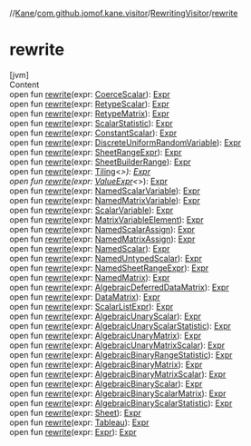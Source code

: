 //[Kane](../../index.md)/[com.github.jomof.kane.visitor](../index.md)/[RewritingVisitor](index.md)/[rewrite](rewrite.md)



# rewrite  
[jvm]  
Content  
open fun [rewrite](rewrite.md)(expr: [CoerceScalar](../../com.github.jomof.kane.sheet/-coerce-scalar/index.md)): [Expr](../../com.github.jomof.kane/-expr/index.md)  
open fun [rewrite](rewrite.md)(expr: [RetypeScalar](../../com.github.jomof.kane/-retype-scalar/index.md)): [Expr](../../com.github.jomof.kane/-expr/index.md)  
open fun [rewrite](rewrite.md)(expr: [RetypeMatrix](../../com.github.jomof.kane/-retype-matrix/index.md)): [Expr](../../com.github.jomof.kane/-expr/index.md)  
open fun [rewrite](rewrite.md)(expr: [ScalarStatistic](../../com.github.jomof.kane/-scalar-statistic/index.md)): [Expr](../../com.github.jomof.kane/-expr/index.md)  
open fun [rewrite](rewrite.md)(expr: [ConstantScalar](../../com.github.jomof.kane/-constant-scalar/index.md)): [Expr](../../com.github.jomof.kane/-expr/index.md)  
open fun [rewrite](rewrite.md)(expr: [DiscreteUniformRandomVariable](../../com.github.jomof.kane/-discrete-uniform-random-variable/index.md)): [Expr](../../com.github.jomof.kane/-expr/index.md)  
open fun [rewrite](rewrite.md)(expr: [SheetRangeExpr](../../com.github.jomof.kane.sheet/-sheet-range-expr/index.md)): [Expr](../../com.github.jomof.kane/-expr/index.md)  
open fun [rewrite](rewrite.md)(expr: [SheetBuilderRange](../../com.github.jomof.kane.sheet/-sheet-builder-range/index.md)): [Expr](../../com.github.jomof.kane/-expr/index.md)  
open fun [rewrite](rewrite.md)(expr: [Tiling](../../com.github.jomof.kane/-tiling/index.md)<*>): [Expr](../../com.github.jomof.kane/-expr/index.md)  
open fun [rewrite](rewrite.md)(expr: [ValueExpr](../../com.github.jomof.kane/-value-expr/index.md)<*>): [Expr](../../com.github.jomof.kane/-expr/index.md)  
open fun [rewrite](rewrite.md)(expr: [NamedScalarVariable](../../com.github.jomof.kane/-named-scalar-variable/index.md)): [Expr](../../com.github.jomof.kane/-expr/index.md)  
open fun [rewrite](rewrite.md)(expr: [NamedMatrixVariable](../../com.github.jomof.kane/-named-matrix-variable/index.md)): [Expr](../../com.github.jomof.kane/-expr/index.md)  
open fun [rewrite](rewrite.md)(expr: [ScalarVariable](../../com.github.jomof.kane/-scalar-variable/index.md)): [Expr](../../com.github.jomof.kane/-expr/index.md)  
open fun [rewrite](rewrite.md)(expr: [MatrixVariableElement](../../com.github.jomof.kane/-matrix-variable-element/index.md)): [Expr](../../com.github.jomof.kane/-expr/index.md)  
open fun [rewrite](rewrite.md)(expr: [NamedScalarAssign](../../com.github.jomof.kane/-named-scalar-assign/index.md)): [Expr](../../com.github.jomof.kane/-expr/index.md)  
open fun [rewrite](rewrite.md)(expr: [NamedMatrixAssign](../../com.github.jomof.kane/-named-matrix-assign/index.md)): [Expr](../../com.github.jomof.kane/-expr/index.md)  
open fun [rewrite](rewrite.md)(expr: [NamedScalar](../../com.github.jomof.kane/-named-scalar/index.md)): [Expr](../../com.github.jomof.kane/-expr/index.md)  
open fun [rewrite](rewrite.md)(expr: [NamedUntypedScalar](../../com.github.jomof.kane/-named-untyped-scalar/index.md)): [Expr](../../com.github.jomof.kane/-expr/index.md)  
open fun [rewrite](rewrite.md)(expr: [NamedSheetRangeExpr](../../com.github.jomof.kane.sheet/-named-sheet-range-expr/index.md)): [Expr](../../com.github.jomof.kane/-expr/index.md)  
open fun [rewrite](rewrite.md)(expr: [NamedMatrix](../../com.github.jomof.kane/-named-matrix/index.md)): [Expr](../../com.github.jomof.kane/-expr/index.md)  
open fun [rewrite](rewrite.md)(expr: [AlgebraicDeferredDataMatrix](../../com.github.jomof.kane.functions/-algebraic-deferred-data-matrix/index.md)): [Expr](../../com.github.jomof.kane/-expr/index.md)  
open fun [rewrite](rewrite.md)(expr: [DataMatrix](../../com.github.jomof.kane/-data-matrix/index.md)): [Expr](../../com.github.jomof.kane/-expr/index.md)  
open fun [rewrite](rewrite.md)(expr: [ScalarListExpr](../../com.github.jomof.kane/-scalar-list-expr/index.md)): [Expr](../../com.github.jomof.kane/-expr/index.md)  
open fun [rewrite](rewrite.md)(expr: [AlgebraicUnaryScalar](../../com.github.jomof.kane.functions/-algebraic-unary-scalar/index.md)): [Expr](../../com.github.jomof.kane/-expr/index.md)  
open fun [rewrite](rewrite.md)(expr: [AlgebraicUnaryScalarStatistic](../../com.github.jomof.kane.functions/-algebraic-unary-scalar-statistic/index.md)): [Expr](../../com.github.jomof.kane/-expr/index.md)  
open fun [rewrite](rewrite.md)(expr: [AlgebraicUnaryMatrix](../../com.github.jomof.kane.functions/-algebraic-unary-matrix/index.md)): [Expr](../../com.github.jomof.kane/-expr/index.md)  
open fun [rewrite](rewrite.md)(expr: [AlgebraicUnaryMatrixScalar](../../com.github.jomof.kane.functions/-algebraic-unary-matrix-scalar/index.md)): [Expr](../../com.github.jomof.kane/-expr/index.md)  
open fun [rewrite](rewrite.md)(expr: [AlgebraicBinaryRangeStatistic](../../com.github.jomof.kane.functions/-algebraic-binary-range-statistic/index.md)): [Expr](../../com.github.jomof.kane/-expr/index.md)  
open fun [rewrite](rewrite.md)(expr: [AlgebraicBinaryMatrix](../../com.github.jomof.kane.functions/-algebraic-binary-matrix/index.md)): [Expr](../../com.github.jomof.kane/-expr/index.md)  
open fun [rewrite](rewrite.md)(expr: [AlgebraicBinaryMatrixScalar](../../com.github.jomof.kane.functions/-algebraic-binary-matrix-scalar/index.md)): [Expr](../../com.github.jomof.kane/-expr/index.md)  
open fun [rewrite](rewrite.md)(expr: [AlgebraicBinaryScalar](../../com.github.jomof.kane.functions/-algebraic-binary-scalar/index.md)): [Expr](../../com.github.jomof.kane/-expr/index.md)  
open fun [rewrite](rewrite.md)(expr: [AlgebraicBinaryScalarMatrix](../../com.github.jomof.kane.functions/-algebraic-binary-scalar-matrix/index.md)): [Expr](../../com.github.jomof.kane/-expr/index.md)  
open fun [rewrite](rewrite.md)(expr: [AlgebraicBinaryScalarStatistic](../../com.github.jomof.kane.functions/-algebraic-binary-scalar-statistic/index.md)): [Expr](../../com.github.jomof.kane/-expr/index.md)  
open fun [rewrite](rewrite.md)(expr: [Sheet](../../com.github.jomof.kane.sheet/-sheet/index.md)): [Expr](../../com.github.jomof.kane/-expr/index.md)  
open fun [rewrite](rewrite.md)(expr: [Tableau](../../com.github.jomof.kane/-tableau/index.md)): [Expr](../../com.github.jomof.kane/-expr/index.md)  
open fun [rewrite](rewrite.md)(expr: [Expr](../../com.github.jomof.kane/-expr/index.md)): [Expr](../../com.github.jomof.kane/-expr/index.md)  




